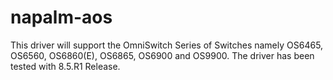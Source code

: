 # napalm-aos

This driver will support the OmniSwitch Series of Switches namely OS6465, OS6560, OS6860(E), OS6865, OS6900 and OS9900.
The driver has been tested with 8.5.R1 Release.